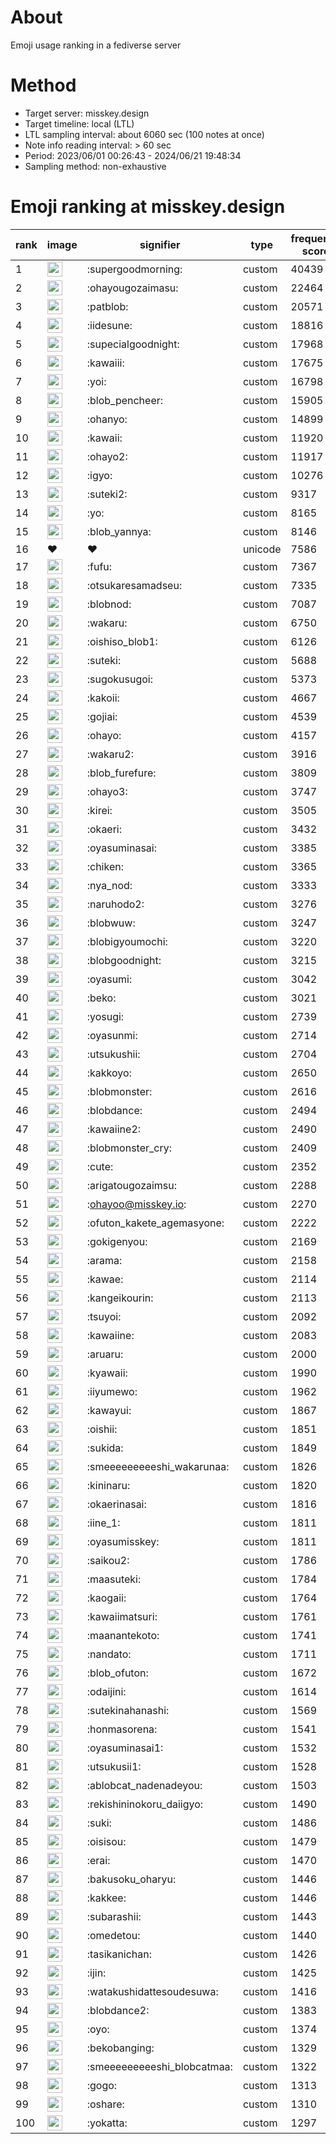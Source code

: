 # About
Emoji usage ranking in a fediverse server

# Method
- Target server: misskey.design
- Target timeline: local (LTL)
- LTL sampling interval: about 6060 sec (100 notes at once)
- Note info reading interval: > 60 sec
- Period: 2023/06/01 00:26:43 - 2024/06/21 19:48:34 
- Sampling method: non-exhaustive

# Emoji ranking at misskey.design

|rank|image|signifier|type|frequency score|
|----|----|----|----|----|
|1|<img height="24" src="https://misskey.design/emoji/supergoodmorning.webp">|:supergoodmorning:|custom|40439|
|2|<img height="24" src="https://misskey.design/emoji/ohayougozaimasu.webp">|:ohayougozaimasu:|custom|22464|
|3|<img height="24" src="https://misskey.design/emoji/patblob.webp">|:patblob:|custom|20571|
|4|<img height="24" src="https://misskey.design/emoji/iidesune.webp">|:iidesune:|custom|18816|
|5|<img height="24" src="https://misskey.design/emoji/supecialgoodnight.webp">|:supecialgoodnight:|custom|17968|
|6|<img height="24" src="https://misskey.design/emoji/kawaiii.webp">|:kawaiii:|custom|17675|
|7|<img height="24" src="https://misskey.design/emoji/yoi.webp">|:yoi:|custom|16798|
|8|<img height="24" src="https://misskey.design/emoji/blob_pencheer.webp">|:blob_pencheer:|custom|15905|
|9|<img height="24" src="https://misskey.design/emoji/ohanyo.webp">|:ohanyo:|custom|14899|
|10|<img height="24" src="https://misskey.design/emoji/kawaii.webp">|:kawaii:|custom|11920|
|11|<img height="24" src="https://misskey.design/emoji/ohayo2.webp">|:ohayo2:|custom|11917|
|12|<img height="24" src="https://misskey.design/emoji/igyo.webp">|:igyo:|custom|10276|
|13|<img height="24" src="https://misskey.design/emoji/suteki2.webp">|:suteki2:|custom|9317|
|14|<img height="24" src="https://misskey.design/emoji/yo.webp">|:yo:|custom|8165|
|15|<img height="24" src="https://misskey.design/emoji/blob_yannya.webp">|:blob_yannya:|custom|8146|
|16|❤|❤|unicode|7586|
|17|<img height="24" src="https://misskey.design/emoji/fufu.webp">|:fufu:|custom|7367|
|18|<img height="24" src="https://misskey.design/emoji/otsukaresamadseu.webp">|:otsukaresamadseu:|custom|7335|
|19|<img height="24" src="https://misskey.design/emoji/blobnod.webp">|:blobnod:|custom|7087|
|20|<img height="24" src="https://misskey.design/emoji/wakaru.webp">|:wakaru:|custom|6750|
|21|<img height="24" src="https://misskey.design/emoji/oishiso_blob1.webp">|:oishiso_blob1:|custom|6126|
|22|<img height="24" src="https://misskey.design/emoji/suteki.webp">|:suteki:|custom|5688|
|23|<img height="24" src="https://misskey.design/emoji/sugokusugoi.webp">|:sugokusugoi:|custom|5373|
|24|<img height="24" src="https://misskey.design/emoji/kakoii.webp">|:kakoii:|custom|4667|
|25|<img height="24" src="https://misskey.design/emoji/gojiai.webp">|:gojiai:|custom|4539|
|26|<img height="24" src="https://misskey.design/emoji/ohayo.webp">|:ohayo:|custom|4157|
|27|<img height="24" src="https://misskey.design/emoji/wakaru2.webp">|:wakaru2:|custom|3916|
|28|<img height="24" src="https://misskey.design/emoji/blob_furefure.webp">|:blob_furefure:|custom|3809|
|29|<img height="24" src="https://misskey.design/emoji/ohayo3.webp">|:ohayo3:|custom|3747|
|30|<img height="24" src="https://misskey.design/emoji/kirei.webp">|:kirei:|custom|3505|
|31|<img height="24" src="https://misskey.design/emoji/okaeri.webp">|:okaeri:|custom|3432|
|32|<img height="24" src="https://misskey.design/emoji/oyasuminasai.webp">|:oyasuminasai:|custom|3385|
|33|<img height="24" src="https://misskey.design/emoji/chiken.webp">|:chiken:|custom|3365|
|34|<img height="24" src="https://misskey.design/emoji/nya_nod.webp">|:nya_nod:|custom|3333|
|35|<img height="24" src="https://misskey.design/emoji/naruhodo2.webp">|:naruhodo2:|custom|3276|
|36|<img height="24" src="https://misskey.design/emoji/blobwuw.webp">|:blobwuw:|custom|3247|
|37|<img height="24" src="https://misskey.design/emoji/blobigyoumochi.webp">|:blobigyoumochi:|custom|3220|
|38|<img height="24" src="https://misskey.design/emoji/blobgoodnight.webp">|:blobgoodnight:|custom|3215|
|39|<img height="24" src="https://misskey.design/emoji/oyasumi.webp">|:oyasumi:|custom|3042|
|40|<img height="24" src="https://misskey.design/emoji/beko.webp">|:beko:|custom|3021|
|41|<img height="24" src="https://misskey.design/emoji/yosugi.webp">|:yosugi:|custom|2739|
|42|<img height="24" src="https://misskey.design/emoji/oyasunmi.webp">|:oyasunmi:|custom|2714|
|43|<img height="24" src="https://misskey.design/emoji/utsukushii.webp">|:utsukushii:|custom|2704|
|44|<img height="24" src="https://misskey.design/emoji/kakkoyo.webp">|:kakkoyo:|custom|2650|
|45|<img height="24" src="https://misskey.design/emoji/blobmonster.webp">|:blobmonster:|custom|2616|
|46|<img height="24" src="https://misskey.design/emoji/blobdance.webp">|:blobdance:|custom|2494|
|47|<img height="24" src="https://misskey.design/emoji/kawaiine2.webp">|:kawaiine2:|custom|2490|
|48|<img height="24" src="https://misskey.design/emoji/blobmonster_cry.webp">|:blobmonster_cry:|custom|2409|
|49|<img height="24" src="https://misskey.design/emoji/cute.webp">|:cute:|custom|2352|
|50|<img height="24" src="https://misskey.design/emoji/arigatougozaimsu.webp">|:arigatougozaimsu:|custom|2288|
|51|<img height="24" src="https://misskey.design/emoji/ohayoo.webp">|:ohayoo@misskey.io:|custom|2270|
|52|<img height="24" src="https://misskey.design/emoji/ofuton_kakete_agemasyone.webp">|:ofuton_kakete_agemasyone:|custom|2222|
|53|<img height="24" src="https://misskey.design/emoji/gokigenyou.webp">|:gokigenyou:|custom|2169|
|54|<img height="24" src="https://misskey.design/emoji/arama.webp">|:arama:|custom|2158|
|55|<img height="24" src="https://misskey.design/emoji/kawae.webp">|:kawae:|custom|2114|
|56|<img height="24" src="https://misskey.design/emoji/kangeikourin.webp">|:kangeikourin:|custom|2113|
|57|<img height="24" src="https://misskey.design/emoji/tsuyoi.webp">|:tsuyoi:|custom|2092|
|58|<img height="24" src="https://misskey.design/emoji/kawaiine.webp">|:kawaiine:|custom|2083|
|59|<img height="24" src="https://misskey.design/emoji/aruaru.webp">|:aruaru:|custom|2000|
|60|<img height="24" src="https://misskey.design/emoji/kyawaii.webp">|:kyawaii:|custom|1990|
|61|<img height="24" src="https://misskey.design/emoji/iiyumewo.webp">|:iiyumewo:|custom|1962|
|62|<img height="24" src="https://misskey.design/emoji/kawayui.webp">|:kawayui:|custom|1867|
|63|<img height="24" src="https://misskey.design/emoji/oishii.webp">|:oishii:|custom|1851|
|64|<img height="24" src="https://misskey.design/emoji/sukida.webp">|:sukida:|custom|1849|
|65|<img height="24" src="https://misskey.design/emoji/smeeeeeeeeeshi_wakarunaa.webp">|:smeeeeeeeeeshi_wakarunaa:|custom|1826|
|66|<img height="24" src="https://misskey.design/emoji/kininaru.webp">|:kininaru:|custom|1820|
|67|<img height="24" src="https://misskey.design/emoji/okaerinasai.webp">|:okaerinasai:|custom|1816|
|68|<img height="24" src="https://misskey.design/emoji/iine_1.webp">|:iine_1:|custom|1811|
|69|<img height="24" src="https://misskey.design/emoji/oyasumisskey.webp">|:oyasumisskey:|custom|1811|
|70|<img height="24" src="https://misskey.design/emoji/saikou2.webp">|:saikou2:|custom|1786|
|71|<img height="24" src="https://misskey.design/emoji/maasuteki.webp">|:maasuteki:|custom|1784|
|72|<img height="24" src="https://misskey.design/emoji/kaogaii.webp">|:kaogaii:|custom|1764|
|73|<img height="24" src="https://misskey.design/emoji/kawaiimatsuri.webp">|:kawaiimatsuri:|custom|1761|
|74|<img height="24" src="https://misskey.design/emoji/maanantekoto.webp">|:maanantekoto:|custom|1741|
|75|<img height="24" src="https://misskey.design/emoji/nandato.webp">|:nandato:|custom|1711|
|76|<img height="24" src="https://misskey.design/emoji/blob_ofuton.webp">|:blob_ofuton:|custom|1672|
|77|<img height="24" src="https://misskey.design/emoji/odaijini.webp">|:odaijini:|custom|1614|
|78|<img height="24" src="https://misskey.design/emoji/sutekinahanashi.webp">|:sutekinahanashi:|custom|1569|
|79|<img height="24" src="https://misskey.design/emoji/honmasorena.webp">|:honmasorena:|custom|1541|
|80|<img height="24" src="https://misskey.design/emoji/oyasuminasai1.webp">|:oyasuminasai1:|custom|1532|
|81|<img height="24" src="https://misskey.design/emoji/utsukusii1.webp">|:utsukusii1:|custom|1528|
|82|<img height="24" src="https://misskey.design/emoji/ablobcat_nadenadeyou.webp">|:ablobcat_nadenadeyou:|custom|1503|
|83|<img height="24" src="https://misskey.design/emoji/rekishininokoru_daiigyo.webp">|:rekishininokoru_daiigyo:|custom|1490|
|84|<img height="24" src="https://misskey.design/emoji/suki.webp">|:suki:|custom|1486|
|85|<img height="24" src="https://misskey.design/emoji/oisisou.webp">|:oisisou:|custom|1479|
|86|<img height="24" src="https://misskey.design/emoji/erai.webp">|:erai:|custom|1470|
|87|<img height="24" src="https://misskey.design/emoji/bakusoku_oharyu.webp">|:bakusoku_oharyu:|custom|1446|
|88|<img height="24" src="https://misskey.design/emoji/kakkee.webp">|:kakkee:|custom|1446|
|89|<img height="24" src="https://misskey.design/emoji/subarashii.webp">|:subarashii:|custom|1443|
|90|<img height="24" src="https://misskey.design/emoji/omedetou.webp">|:omedetou:|custom|1440|
|91|<img height="24" src="https://misskey.design/emoji/tasikanichan.webp">|:tasikanichan:|custom|1426|
|92|<img height="24" src="https://misskey.design/emoji/ijin.webp">|:ijin:|custom|1425|
|93|<img height="24" src="https://misskey.design/emoji/watakushidattesoudesuwa.webp">|:watakushidattesoudesuwa:|custom|1416|
|94|<img height="24" src="https://misskey.design/emoji/blobdance2.webp">|:blobdance2:|custom|1383|
|95|<img height="24" src="https://misskey.design/emoji/oyo.webp">|:oyo:|custom|1374|
|96|<img height="24" src="https://misskey.design/emoji/bekobanging.webp">|:bekobanging:|custom|1329|
|97|<img height="24" src="https://misskey.design/emoji/smeeeeeeeeeshi_blobcatmaa.webp">|:smeeeeeeeeeshi_blobcatmaa:|custom|1322|
|98|<img height="24" src="https://misskey.design/emoji/gogo.webp">|:gogo:|custom|1313|
|99|<img height="24" src="https://misskey.design/emoji/oshare.webp">|:oshare:|custom|1310|
|100|<img height="24" src="https://misskey.design/emoji/yokatta.webp">|:yokatta:|custom|1297|
